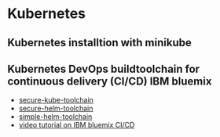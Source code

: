 # Kubernetes
## Kubernetes installtion with minikube

## Kubernetes DevOps buildtoolchain for continuous delivery (CI/CD) IBM bluemix

+ [secure-kube-toolchain](https://github.com/open-toolchain/secure-kube-toolchain)
+ [secure-helm-toolchain](https://github.com/open-toolchain/secure-helm-toolchain)
+ [simple-helm-toolchain](https://github.com/open-toolchain/simple-helm-toolchain)
+ [video tutorial on IBM bluemix CI/CD](https://www.youtube.com/watch?v=psiMSUfn9oA)
